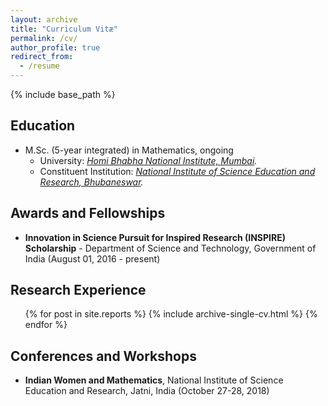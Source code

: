 ```yaml
---
layout: archive
title: "Curriculum Vitæ"
permalink: /cv/
author_profile: true
redirect_from:
  - /resume
---
```


{% include base_path %}

Education
---------
* M.Sc. (5-year integrated) in Mathematics, ongoing
  * University: <em>[Homi Bhabha National Institute, Mumbai](http://www.hbni.ac.in/).</em>
  * Constituent Institution: <em>[National Institute of Science Education and Research, Bhubaneswar](http://www.niser.ac.in/). </em>

Awards and Fellowships
------
* **Innovation in Science Pursuit for Inspired Research (INSPIRE) Scholarship** - Department of Science and Technology, Government of India (August 01, 2016 - present) 

Research Experience
-------
  <ul>{% for post in site.reports %}
    {% include archive-single-cv.html %}
  {% endfor %}</ul>

Conferences and Workshops
------
* **Indian Women and Mathematics**, National Institute of Science Education and Research, Jatni, India (October 27-28, 2018)
